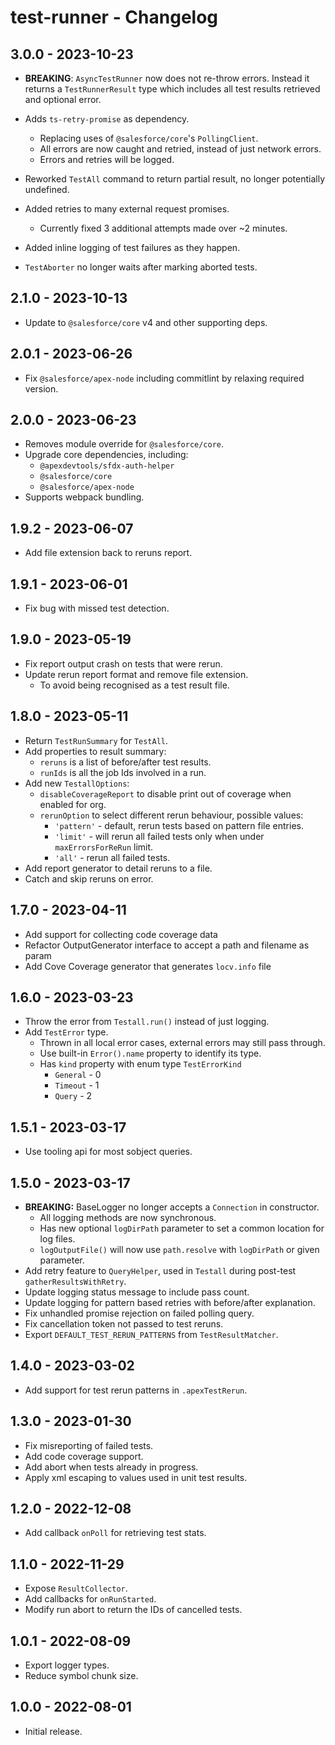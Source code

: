 # test-runner - Changelog

## 3.0.0 - 2023-10-23

* **BREAKING**: `AsyncTestRunner` now does not re-throw errors. Instead it returns a `TestRunnerResult` type which includes all test results retrieved and optional error.

* Adds `ts-retry-promise` as dependency.
  * Replacing uses of `@salesforce/core`'s `PollingClient`.
  * All errors are now caught and retried, instead of just network errors.
  * Errors and retries will be logged.
* Reworked `TestAll` command to return partial result, no longer potentially undefined.
* Added retries to many external request promises.
  * Currently fixed 3 additional attempts made over ~2 minutes.
* Added inline logging of test failures as they happen.
* `TestAborter` no longer waits after marking aborted tests.

## 2.1.0 - 2023-10-13

* Update to `@salesforce/core` v4 and other supporting deps.

## 2.0.1 - 2023-06-26

* Fix `@salesforce/apex-node` including commitlint by relaxing required version.

## 2.0.0 - 2023-06-23

* Removes module override for `@salesforce/core`.
* Upgrade core dependencies, including:
  * `@apexdevtools/sfdx-auth-helper`
  * `@salesforce/core`
  * `@salesforce/apex-node`
* Supports webpack bundling.

## 1.9.2 - 2023-06-07

* Add file extension back to reruns report.

## 1.9.1 - 2023-06-01

* Fix bug with missed test detection.

## 1.9.0 - 2023-05-19

* Fix report output crash on tests that were rerun.
* Update rerun report format and remove file extension.
  * To avoid being recognised as a test result file.

## 1.8.0 - 2023-05-11

* Return `TestRunSummary` for `TestAll`.
* Add properties to result summary:
  * `reruns` is a list of before/after test results.
  * `runIds` is all the job Ids involved in a run.
* Add new `TestallOptions`:
  * `disableCoverageReport` to disable print out of coverage when enabled for org.
  * `rerunOption` to select different rerun behaviour, possible values:
    * `'pattern'` - default, rerun tests based on pattern file entries.
    * `'limit'` - will rerun all failed tests only when under `maxErrorsForReRun` limit.
    * `'all'` - rerun all failed tests.
* Add report generator to detail reruns to a file.
* Catch and skip reruns on error.

## 1.7.0 - 2023-04-11

* Add support for collecting code coverage data
* Refactor OutputGenerator interface to accept a path and filename as param
* Add Cove Coverage generator that generates `locv.info` file

## 1.6.0 - 2023-03-23

* Throw the error from `Testall.run()` instead of just logging.
* Add `TestError` type.
  * Thrown in all local error cases, external errors may still pass through.
  * Use built-in `Error().name` property to identify its type.
  * Has `kind` property with enum type `TestErrorKind`
    * `General` - 0
    * `Timeout` - 1
    * `Query` - 2

## 1.5.1 - 2023-03-17

* Use tooling api for most sobject queries.

## 1.5.0 - 2023-03-17

* **BREAKING:** BaseLogger no longer accepts a `Connection` in constructor.
  * All logging methods are now synchronous.
  * Has new optional `logDirPath` parameter to set a common location for log files.
  * `logOutputFile()` will now use `path.resolve` with `logDirPath` or given parameter.
* Add retry feature to `QueryHelper`, used in `Testall` during post-test `gatherResultsWithRetry`.
* Update logging status message to include pass count.
* Update logging for pattern based retries with before/after explanation.
* Fix unhandled promise rejection on failed polling query.
* Fix cancellation token not passed to test reruns.
* Export `DEFAULT_TEST_RERUN_PATTERNS` from `TestResultMatcher`.

## 1.4.0 - 2023-03-02

* Add support for test rerun patterns in `.apexTestRerun`.

## 1.3.0 - 2023-01-30

* Fix misreporting of failed tests.
* Add code coverage support.
* Add abort when tests already in progress.
* Apply xml escaping to values used in unit test results.

## 1.2.0 - 2022-12-08

* Add callback `onPoll` for retrieving test stats.

## 1.1.0 - 2022-11-29

* Expose `ResultCollector`.
* Add callbacks for `onRunStarted`.
* Modify run abort to return the IDs of cancelled tests.

## 1.0.1 - 2022-08-09

* Export logger types.
* Reduce symbol chunk size.

## 1.0.0 - 2022-08-01

* Initial release.
